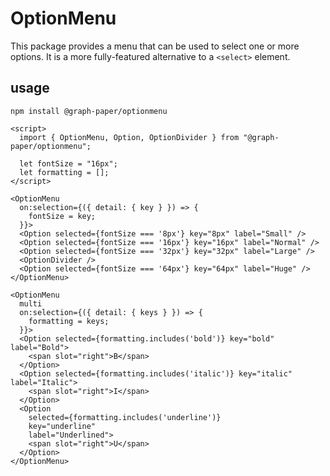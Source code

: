 # OptionMenu

This package provides a menu that can be used to select one or more options. It
is a more fully-featured alternative to a `<select>` element.

## usage

```
npm install @graph-paper/optionmenu
```

```svelte
<script>
  import { OptionMenu, Option, OptionDivider } from "@graph-paper/optionmenu";

  let fontSize = "16px";
  let formatting = [];
</script>

<OptionMenu
  on:selection={({ detail: { key } }) => {
    fontSize = key;
  }}>
  <Option selected={fontSize === '8px'} key="8px" label="Small" />
  <Option selected={fontSize === '16px'} key="16px" label="Normal" />
  <Option selected={fontSize === '32px'} key="32px" label="Large" />
  <OptionDivider />
  <Option selected={fontSize === '64px'} key="64px" label="Huge" />
</OptionMenu>

<OptionMenu
  multi
  on:selection={({ detail: { keys } }) => {
    formatting = keys;
  }}>
  <Option selected={formatting.includes('bold')} key="bold" label="Bold">
    <span slot="right">B</span>
  </Option>
  <Option selected={formatting.includes('italic')} key="italic" label="Italic">
    <span slot="right">I</span>
  </Option>
  <Option
    selected={formatting.includes('underline')}
    key="underline"
    label="Underlined">
    <span slot="right">U</span>
  </Option>
</OptionMenu>
```
